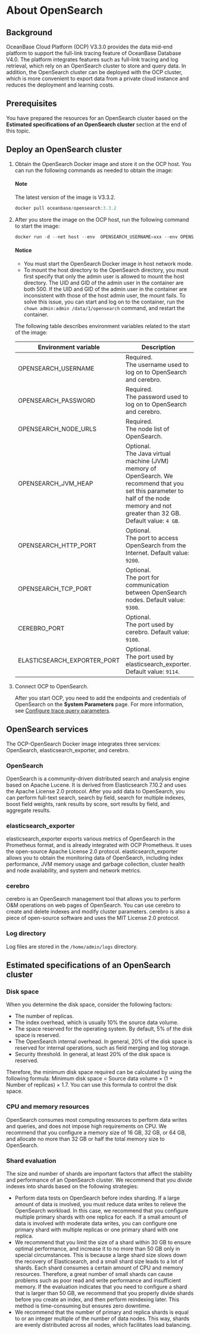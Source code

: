 # About OpenSearch

## Background

OceanBase Cloud Platform (OCP) V3.3.0 provides the data mid-end platform to support the full-link tracing feature of OceanBase Database V4.0. The platform integrates features such as full-link tracing and log retrieval, which rely on an OpenSearch cluster to store and query data. In addition, the OpenSearch cluster can be deployed with the OCP cluster, which is more convenient to export data from a private cloud instance and reduces the deployment and learning costs.

## Prerequisites

You have prepared the resources for an OpenSearch cluster based on the **Estimated specifications of an OpenSearch cluster** section at the end of this topic.

## Deploy an OpenSearch cluster

1. Obtain the OpenSearch Docker image and store it on the OCP host. You can run the following commands as needed to obtain the image:

   <main id="notice" type='explain'>
    <h4>Note</h4>
    <p>The latest version of the image is V3.3.2.</p>
   </main>

   ```java
   docker pull oceanbase/opensearch:3.3.2
   ```

2. After you store the image on the OCP host, run the following command to start the image:

   ```java
   docker run -d --net host --env  OPENSEARCH_USERNAME=xxx --env OPENSEARCH_PASSWORD=xxx --env OPENSEARCH_NODE_URLS=ip1,ip2,ip3 --env OPENSEARCH_JVM_HEAP=4g --name ocp-opensearch reg.docker.alibaba-inc.com/oceanbase-platform/ocp-opensearch:3.3.2-x64
   ```

   <main id="notice" type='notice'>
    <h4>Notice</h4>
    <ul>
    <li>You must start the OpenSearch Docker image in host network mode.</li>
    <li>To mount the host directory to the OpenSearch directory, you must first specify that only the admin user is allowed to mount the host directory. The UID and GID of the admin user in the container are both 500. If the UID and GID of the admin user in the container are inconsistent with those of the host admin user, the mount fails. To solve this issue, you can start and log on to the container, run the <code>chown admin:admin /data/1/opensearch</code> command, and restart the container.</li>
    </ul>
   </main>

   The following table describes environment variables related to the start of the image:

   | Environment variable | Description |
   | --- | --- |
   | OPENSEARCH_USERNAME | Required. </br>The username used to log on to OpenSearch and cerebro.  |
   | OPENSEARCH_PASSWORD | Required. </br>The password used to log on to OpenSearch and cerebro.  |
   | OPENSEARCH_NODE_URLS | Required. </br>The node list of OpenSearch.  |
   | OPENSEARCH_JVM_HEAP | Optional. </br>The Java virtual machine (JVM) memory of OpenSearch. We recommend that you set this parameter to half of the node memory and not greater than 32 GB. Default value: `4 GB`. |
   | OPENSEARCH_HTTP_PORT | Optional. </br>The port to access OpenSearch from the Internet. Default value: `9200`. |
   | OPENSEARCH_TCP_PORT | Optional. </br>The port for communication between OpenSearch nodes. Default value: `9300`. |
   | CEREBRO_PORT | Optional. </br>The port used by cerebro. Default value: `9100`. |
   | ELASTICSEARCH_EXPORTER_PORT | Optional. </br>The port used by elasticsearch_exporter. Default value: `9114`. |

3. Connect OCP to OpenSearch.

   After you start OCP, you need to add the endpoints and credentials of OpenSearch on the **System Parameters** page. For more information, see [Configure trace query parameters](../1300.log-service/300.configuration-trace-paremeters.md).

## OpenSearch services

The OCP-OpenSearch Docker image integrates three services: OpenSearch, elasticsearch_exporter, and cerebro.

### OpenSearch

OpenSearch is a community-driven distributed search and analysis engine based on Apache Lucene. It is derived from Elasticsearch 7.10.2 and uses the Apache License 2.0 protocol.
After you add data to OpenSearch, you can perform full-text search, search by field, search for multiple indexes, boost field weights, rank results by score, sort results by field, and aggregate results.

### elasticsearch_exporter

elasticsearch_exporter exports various metrics of OpenSearch in the Prometheus format, and is already integrated with OCP Prometheus. It uses the open-source Apache License 2.0 protocol.
elasticsearch_exporter allows you to obtain the monitoring data of OpenSearch, including index performance, JVM memory usage and garbage collection, cluster health and node availability, and system and network metrics.

### cerebro

cerebro is an OpenSearch management tool that allows you to perform O&M operations on web pages of OpenSearch. You can use cerebro to create and delete indexes and modify cluster parameters. cerebro is also a piece of open-source software and uses the MIT License 2.0 protocol.

### Log directory

Log files are stored in the `/home/admin/logs` directory.

## Estimated specifications of an OpenSearch cluster

### Disk space

When you determine the disk space, consider the following factors:

* The number of replicas.
* The index overhead, which is usually 10% the source data volume.
* The space reserved for the operating system. By default, 5% of the disk space is reserved.
* The OpenSearch internal overhead. In general, 20% of the disk space is reserved for internal operations, such as field merging and log storage.
* Security threshold. In general, at least 20% of the disk space is reserved.

Therefore, the minimum disk space required can be calculated by using the following formula: Minimum disk space = Source data volume × (1 + Number of replicas) × 1.7. You can use this formula to control the disk space.

### CPU and memory resources

OpenSearch consumes most computing resources to perform data writes and queries, and does not impose high requirements on CPU. We recommend that you configure a memory size of 16 GB, 32 GB, or 64 GB, and allocate no more than 32 GB or half the total memory size to OpenSearch.

### Shard evaluation

The size and number of shards are important factors that affect the stability and performance of an OpenSearch cluster.
We recommend that you divide indexes into shards based on the following strategies:

* Perform data tests on OpenSearch before index sharding. If a large amount of data is involved, you must reduce data writes to relieve the OpenSearch workload. In this case, we recommend that you configure multiple primary shards with one replica for each. If a small amount of data is involved with moderate data writes, you can configure one primary shard with multiple replicas or one primary shard with one replica.
* We recommend that you limit the size of a shard within 30 GB to ensure optimal performance, and increase it to no more than 50 GB only in special circumstances. This is because a large shard size slows down the recovery of Elasticsearch, and a small shard size leads to a lot of shards. Each shard consumes a certain amount of CPU and memory resources. Therefore, a great number of small shards can cause problems such as poor read and write performance and insufficient memory. If the evaluation indicates that you need to configure a shard that is larger than 50 GB, we recommend that you properly divide shards before you create an index, and then perform reindexing later. This method is time-consuming but ensures zero downtime.
* We recommend that the number of primary and replica shards is equal to or an integer multiple of the number of data nodes. This way, shards are evenly distributed across all nodes, which facilitates load balancing.
